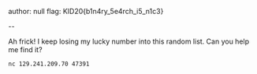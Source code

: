 author: null
flag: KID20{b1n4ry_5e4rch_i5_n1c3}

--

Ah frick! I keep losing my lucky number into this random list. Can you help me find it?

```
nc 129.241.209.70 47391
```